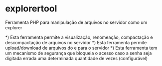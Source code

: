 # explorertool
Ferramenta PHP para manipulação de arquivos no servidor como um explorer

*) Esta ferramenta permite a visualização, renomeação, compactação e descompactação de arquivos no servidor
*) Esta ferramenta permite upload/download de arquivos do e para o servidor
*) Esta ferramenta tem um mecanismo de segurança que bloqueia o acesso caso a senha seja digitada errada uma determinada quantidade de vezes (configurável)
